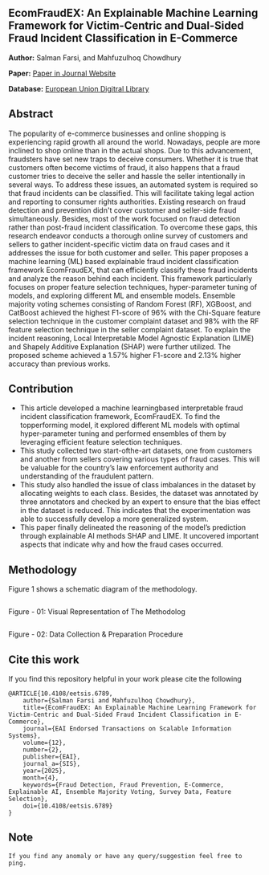 ## EcomFraudEX: An Explainable Machine Learning Framework for Victim-Centric and Dual-Sided Fraud Incident Classification in E-Commerce

**Author:** Salman Farsi, and Mahfuzulhoq Chowdhury

**Paper:** [Paper in Journal Website](https://publications.eai.eu/index.php/sis/article/view/6789)

**Database:** [European Union Digitral Library](https://eudl.eu/doi/10.4108/eetsis.6789)

## Abstract

The popularity of e-commerce businesses and online shopping is experiencing rapid growth all around the world. Nowadays, people are more inclined to shop online than in the actual shops. Due to this advancement, fraudsters have set new traps to deceive consumers. Whether it is true that customers often become victims of fraud, it also happens that a fraud customer tries to deceive the seller and hassle the seller intentionally in several ways. To address these issues, an automated system is required so that fraud incidents can be classified. This will facilitate taking legal action and reporting to consumer rights authorities. Existing research on fraud detection and prevention didn't cover customer and seller-side fraud simultaneously. Besides, most of the work focused on fraud detection rather than post-fraud incident classification. To overcome these gaps, this research endeavor conducts a thorough online survey of customers and sellers to gather incident-specific victim data on fraud cases and it addresses the issue for both customer and seller. This paper proposes a machine learning (ML) based explainable fraud incident classification framework EcomFraudEX, that can efficiently classify these fraud incidents and analyze the reason behind each incident. This framework particularly focuses on proper feature selection techniques, hyper-parameter tuning of models, and exploring different ML and ensemble models. Ensemble majority voting schemes consisting of Random Forest (RF), XGBoost, and CatBoost achieved the highest F1-score of 96% with the Chi-Square feature selection technique in the customer complaint dataset and 98% with the RF feature selection technique in the seller complaint dataset. To explain the incident reasoning, Local Interpretable Model Agnostic Explanation (LIME) and Shapely Additive Explanation (SHAP) were further utilized. The proposed scheme achieved a 1.57% higher F1-score and 2.13% higher accuracy than previous works.

## Contribution

- This article developed a machine learningbased interpretable fraud incident classification framework, EcomFraudEX. To find the topperforming model, it explored different ML models with optimal hyper-parameter tuning and performed ensembles of them by leveraging efficient feature selection techniques.
- This study collected two start-ofthe-art datasets, one from customers and another from sellers covering various types of fraud cases. This will be valuable for the country’s law enforcement authority and understanding of the fraudulent pattern.
- This study also handled the issue of class imbalances in the dataset by allocating weights to each class. Besides, the dataset was annotated by three annotators and checked by an expert to ensure that the bias effect in the dataset is reduced. This indicates that the experimentation was able to successfully develop a more generalized system.
- This paper finally delineated the reasoning of the model’s prediction through explainable AI methods SHAP and LIME. It uncovered important aspects that indicate why and how the fraud cases occurred.

## Methodology

Figure 1 shows a schematic diagram of the methodology.

<img title="Visual Representation of The Methodology" src="Methodlogy high.drawio (1000).png" alt="">

Figure - 01: Visual Representation of The Methodolog

<img title="Dataset Preparation" src="datasetfraud high.drawio.png" alt="">

Figure - 02: Data Collection & Preparation Procedure

## Cite this work
If you find this repository helpful in your work please cite the following
```
@ARTICLE{10.4108/eetsis.6789,
    author={Salman Farsi and Mahfuzulhoq Chowdhury},
    title={EcomFraudEX: An Explainable Machine Learning Framework for Victim-Centric and Dual-Sided Fraud Incident Classification in E-Commerce},
    journal={EAI Endorsed Transactions on Scalable Information Systems},
    volume={12},
    number={2},
    publisher={EAI},
    journal_a={SIS},
    year={2025},
    month={4},
    keywords={Fraud Detection, Fraud Prevention, E-Commerce, Explainable AI, Ensemble Majority Voting, Survey Data, Feature Selection},
    doi={10.4108/eetsis.6789}
}

```
## Note
`If you find any anomaly or have any query/suggestion feel free to ping.`

